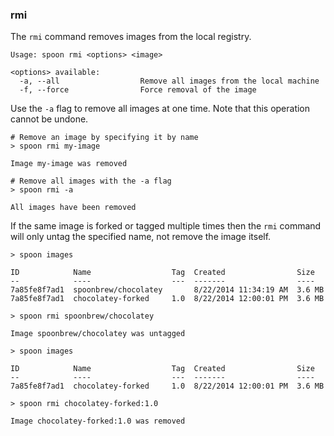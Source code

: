 ### rmi

The `rmi` command removes images from the local registry. 

```
Usage: spoon rmi <options> <image>

<options> available:
  -a, --all                  Remove all images from the local machine
  -f, --force                Force removal of the image

```

Use the `-a` flag to remove all images at one time. Note that this operation cannot be undone.

```
# Remove an image by specifying it by name
> spoon rmi my-image

Image my-image was removed

# Remove all images with the -a flag
> spoon rmi -a

All images have been removed
```

If the same image is forked or tagged multiple times then the `rmi` command will only untag the specified name, not remove the image itself. 

```
> spoon images

ID 			  Name  				Tag	 Created 				Size
-- 			  ----  				---  -------    			----
7a85fe8f7ad1  spoonbrew/chocolatey       8/22/2014 11:34:19 AM  3.6 MB
7a85fe8f7ad1  chocolatey-forked		1.0  8/22/2014 12:00:01 PM  3.6 MB

> spoon rmi spoonbrew/chocolatey

Image spoonbrew/chocolatey was untagged

> spoon images

ID 			  Name  				Tag	 Created 				Size
-- 			  ----  				---  -------    			----
7a85fe8f7ad1  chocolatey-forked		1.0  8/22/2014 12:00:01 PM  3.6 MB

> spoon rmi chocolatey-forked:1.0

Image chocolatey-forked:1.0 was removed
```

